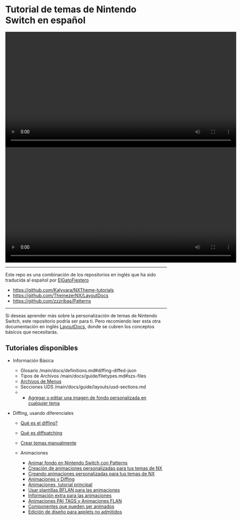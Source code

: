 # Tutorial de temas de Nintendo Switch en español

<div align="center">
  <video src="https://github.com/ElGatoFiestero/TutorialTemasNintendoSwitch/assets/159089859/8bfd0f0a-0e1d-417a-8958-920b90d34ea0" width="720" />
</div>

<div align="center">
  <video src="https://github.com/ElGatoFiestero/TutorialTemasNintendoSwitch/assets/159089859/9f55d734-84b4-4817-8354-d22b132e0529" width="720" />
</div>

---

Este repo es una combinación de los repositorios en inglés que ha sido traducida al español por [ElGatoFiestero](https://www.youtube.com/@RevistaElGatoFiestero)
- https://github.com/Kalyvara/NXTheme-tutorials
- https://github.com/ThemezerNX/LayoutDocs
- https://github.com/zzzribas/Patterns

---

Si deseas aprender más sobre la personalización de temas de Nintendo Switch, este repositorio podría ser para ti. Pero recomiendo leer esta otra documentación en inglés [LayoutDocs](https://layoutdocs.themezer.net), donde se cubren los conceptos básicos que necesitarás.

## Tutoriales disponibles

- Información Básica
  - Glosario /main/docs/definitions.md#diffing-diffed-json
  - Tipos de Archivos /main/docs/guide/filetypes.md#szs-files
  - [Archivos de Menus](/main/docs/menu-docs/index.md)
  - Secciones UDS /main/docs/guide/layouts/usd-sections.md
  - - [Agregar o editar una imagen de fondo personalizada en cualquier tema](/layouts/custom-bg.md)

- Diffing, usando diferenciales
  - [Qué es el diffing?](/main/docs/guide/diffpatch/index.md)
  - [Qué es diffpatching](/main/docs/guide/diffpatch/diff-example.md)
  - [Crear temas manualmente](/main/docs/guide/manualszs/index.md)

  - Animaciones
    - [Animar fondo en Nintendo Switch con Patterns](/PatternsTraducido.md)
    - [Creación de animaciones personalizadas para tus temas de NX](/anims/tuto_anims.md)
    - [Creando animaciones personalizadas para tus temas de NX](/main/docs/guide/animations/index.md)
    - [Animaciones y Diffing](/main/docs/guide/animations/refresher.md)
    - [Animaciones, tutorial principal](/main/docs/guide/animations/main-tutorial.md)
    - [Usar plantillas BFLAN para las animaciones](/main/docs/guide/animations/anim-templates.md)
    - [Información extra para las animaciones ](/main/docs/guide/animations/going-further.md)
    - [Animaciones PAI TAGS y Animaciones FLAN](/main/docs/guide/animations/paitags-and-targets.md)
    - [Componentes que pueden ser animados](/main/docs/guide/animations/szs-bflyt-bflan.md)
    - [Edición de diseño para applets no admitidos](/layouts/uns_applets/uns_applets.md)
    







